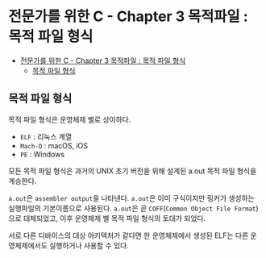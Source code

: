 # 전문가를 위한 C - Chapter 3 목적파일 : 목적 파일 형식

- [전문가를 위한 C - Chapter 3 목적파일 : 목적 파일 형식](#전문가를-위한-c---chapter-3-목적파일--목적-파일-형식)
  - [목적 파일 형식](#목적-파일-형식)

## 목적 파일 형식

목적 파일 형식은 운영체제 별로 상이하다.
* `ELF` : 리눅스 계열
* `Mach-O` : macOS, iOS
* `PE` : Windows

모든 목적 파일 형식은 과거의 UNIX 초기 버전을 위해 설계된 a.out 목적 파일 형식을 계승한다.

`a.out`은 `assembler output`을 나타낸다.
`a.out`은 이미 구식이지만 링커가 생성하는 실행파일의 기본이름으로 사용된다.
`a.out`은 곧 `COFF`(`Common Object File Format`)으로 대체되었고, 이후 운영체제 별 목적 파일 형식의 토대가 되었다.

서로 다른 디바이스의 대상 아키텍처가 같다면
한 운영체제에서 생성된 ELF는 다른 운영체제에서도 실행하거나 사용할 수 있다.